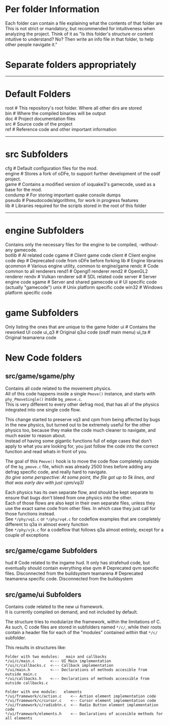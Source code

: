 # Per folder Information
Each folder can contain a file explaining what the contents of that folder are  
This is not strict or mandatory, but recommended for intuitiveness when analyzing the project.
Think of it as "Is this folder's structure or content intuitive to understand? No? Then write an info file in that folder, to help other people navigate it."

# Separate folders appropriately


---

# Default Folders
root    # This repository's root folder. Where all other dirs are stored  
bin     # Where the compiled binaries will be output  
doc     # Project documentation files  
src     # Source code of the project  
ref     # Reference code and other important information  

---

# src Subfolders
cfg     # Default configuration files for the mod.  
engine  # Stores a fork of oDFe, to support further development of the osdf project.  
game    # Contains a modified version of ioquake3's gamecode, used as a base for the mod.  
condump # For storing important quake console dumps  
pseudo  # Pseudocode/algorithms, for work in progress features  
lib     # Libraries required for the scripts stored in the root of this folder  

---

# engine Subfolders
Contains only the necessary files for the engine to be compiled, -without- any gamecode.  
botlib   # AI related code
cgame    # Client game code
client   # Client engine code
dep      # Deprecated code from oDFe before forking
lib      # Engine libraries
qcommon  # Various engine utility, common to engine/game
rendc    # Code common to all renderers
rend1    # Opengl1 renderer
rend2    # OpenGL2 renderer
rendv    # Vulkan renderer
sdl      # SDL related code
server   # Server engine code
sgame    # Server and shared gamecode
ui       # UI specific code (actually "gamecode")
unix     # Unix platform specific code
win32    # Windows platform specific code

# game Subfolders
Only listing the ones that are unique to the game folder
ui       # Contains the reworked UI code
ui_q3    # Original q3ui code (osdf main menu)
ui_ta    # Original teamarena code

# New Code folders
## src/game/sgame/phy
Contains all code related to the movement physics.  
All of this code happens inside a single `Pmove()` instance, and starts with `phy_PmoveSingle()` inside `bg_pmove.c`.  
This is very different to every other defrag mod, that has all of the physics integrated into one single code flow.  

This change started to preserve vq3 and cpm from being affected by bugs in the new physics, but turned out to be extremely useful for the other physics too, because they make the code much cleaner to navigate, and much easier to reason about.  
Instead of having some gigantic functions full of edge cases that don't apply to what you are looking for, you just follow the code into the correct function and read whats in front of you.  

The goal of this `Pmove()` hook is to move the code flow completely outside of the `bg_pmove.c` file, which was already 2500 lines before adding any defrag specific code, and really hard to navigate.   
_(to give some perspective: At some point, the file got up to 5k lines, and that was early dev with just cpm/vq3)_

Each physics has its own separate flow, and should be kept separate to ensure that bugs don't bleed from one physics into the other.  
Each of those flows are also kept in their own separate files, unless they use the exact same code from other files. In which case they just call for those functions instead.  
See `*/phy/vq1.c` or `*/phy/vq4.c` for codeflow examples that are completely different to q3a in almost every function  
See `*/phy/vjk.c` for a codeflow that follows q3a almost entirely, except for a couple of exceptions  

## src/game/cgame Subfolders
hud       # Code related to the ingame hud. It only has strafehud code, but eventually should contain everything else
qvm       # Deprecated qvm specific files. Disconnected from the buildsystem
teamarena # Deprecated teamarena specific code. Disconnected from the buildsystem

## src/game/ui Subfolders
Contains code related to the new ui framework.  
It is currently compiled on demand, and not included by default.  

The structure tries to modularize the framework, within the limitations of C.  
As such, C code files are stored in subfolders named `*/c/`, while their roots contain a header file for each of the "modules" contained within that `*/c/` subfolder.

This results in structures like:
```
Folder with two modules:   main and callbacks
*/ui/c/main.c       <--- UI Main implementation
*/ui/c/callbacks.c  <--- Callback implementation
*/ui/main.h         <--- Declarations of methods accesible from outside main.c
*/ui/callbacks.h    <--- Declarations of methods accessible from outside callbacks.c

Folder with one module:   elements
*/ui/framework/c/action.c    <-- Action element implementation code
*/ui/framework/c/cursor.c    <-- Cursor element implementation code
*/ui/framework/c/radiobtn.c  <-- Radio Button element implementation code
*/ui/framework/elements.h    <-- Declarations of accesible methods for all elements
```
